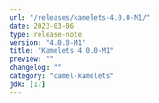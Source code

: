 ```yaml
---
url: "/releases/kamelets-4.0.0-M1/"
date: 2023-03-06
type: release-note
version: "4.0.0-M1"
title: "Kamelets 4.0.0-M1"
preview: ""
changelog: ""
category: "camel-kamelets"
jdk: [17]
---
```

